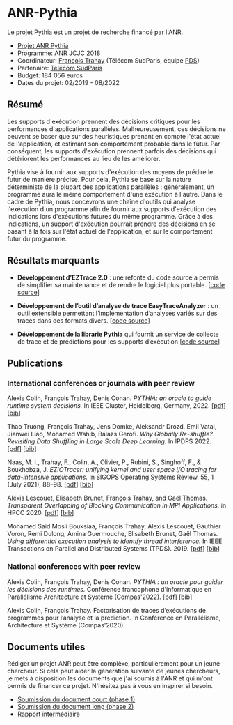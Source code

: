 # ANR-Pythia

Le projet Pythia est un projet de recherche financé par l'ANR.

- [Projet ANR Pythia](https://anr.fr/Projet-ANR-18-CE25-0005)
- Programme: ANR JCJC 2018
- Coordinateur: [François Trahay](https://trahay.wp.imtbs-tsp.eu/) (Télécom SudParis, équipe [PDS](https://www.inf.telecom-sudparis.eu/pds/))
- Partenaire: [Télécom SudParis](https://www.telecom-sudparis.eu/)
- Budget: 184 056 euros
- Dates du projet: 02/2019 - 08/2022

## Résumé
Les supports d'exécution prennent des décisions critiques pour les performances
d'applications parallèles. Malheureusement, ces décisions ne peuvent se baser que sur des
heuristiques prenant en compte l'état actuel de l'application, et estimant son comportement
probable dans le futur. Par conséquent, les supports d'exécution prennent parfois des
décisions qui détériorent les performances au lieu de les améliorer.

Pythia vise à fournir aux supports d'exécution des moyens de prédire le futur de manière
précise. Pour cela, Pythia se base sur la nature déterministe de la plupart des applications
parallèles : généralement, un programme aura le même comportement d'une exécution à
l'autre. Dans le cadre de Pythia, nous concevrons une chaîne d'outils qui analyse l'exécution
d'un programme afin de fournir aux supports d'exécution des indications lors d'exécutions
futures du même programme. Grâce à des indications, un support d'exécution pourrait
prendre des décisions en se basant à la fois sur l'état actuel de l'application, et sur le
comportement futur du programme.

## Résultats marquants

- **Développement d’EZTrace 2.0** : une refonte du code source a
permis de simplifier sa maintenance et de rendre le logiciel plus
portable. [[code source](https://gitlab.com/eztrace/eztrace)]

- **Développement de l’outil d’analyse de trace EasyTraceAnalyzer** :
un outil extensible permettant l’implémentation d’analyses variés sur
des traces dans des formats divers. [[code
source](https://gitlab.com/parallel-and-distributed-systems/easytraceanalyzer)]

- **Développement de la librarie Pythia** qui fournit un service de collecte de trace et de prédictions pour les supports d’exécution
[[code source](https://github.com/libPythia/pythia)]

## Publications


### International conferences or journals with peer review
Alexis Colin, François Trahay, Denis Conan. *PYTHIA: an oracle to guide runtime system decisions.* In IEEE Cluster, Heidelberg, Germany, 2022. 
[[pdf](https://hal.archives-ouvertes.fr/hal-03750441/document)] [[bib](https://hal.archives-ouvertes.fr/hal-03750441v1/bibtex)]

Thao Truong, François Trahay, Jens Domke, Aleksandr Drozd, Emil Vatai, Jianwei Liao​, Mohamed Wahib, Balazs Gerofi. *Why Globally Re-shuffle? Revisiting Data Shuffling in Large Scale Deep Learning.*
In IPDPS 2022. [[pdf](https://hal.archives-ouvertes.fr/hal-03599740/document)] [[bib](https://hal.archives-ouvertes.fr/hal-03599740v1/bibtex)]

Naas, M. I., Trahay, F., Colin, A., Olivier, P., Rubini, S., Singhoff, F., & Boukhobza, J. *EZIOTracer: unifying kernel and user space I/O tracing for data-intensive applications.*
In SIGOPS Operating Systems Review. 55, 1 (July 2021), 88–98. [[pdf](https://hal.archives-ouvertes.fr/hal-03215663/document)] [[bib](https://dl.acm.org/doi/abs/10.1145/3469379.3469391)]

Alexis Lescouet, Élisabeth Brunet, François Trahay, and Gaël Thomas. *Transparent Overlapping of Blocking Communication in MPI Applications.* in HPCC 2020.	[[pdf](https://hal.archives-ouvertes.fr/hal-03007204/document)] [[bib](https://hal.archives-ouvertes.fr/hal-03007204v1/bibtex)]

Mohamed Said Mosli Bouksiaa, François Trahay, Alexis Lescouet, Gauthier Voron, Remi Dulong, Amina Guermouche, Elisabeth Brunet, Gaël Thomas. *Using differential execution analysis to identify thread interference.* In IEEE Transactions on Parallel and Distributed Systems (TPDS). 2019. [[pdf](https://hal.archives-ouvertes.fr/hal-02179717/document)] [[bib](https://hal.archives-ouvertes.fr/hal-02179717v1/bibtex)]

### National conferences with peer review

Alexis Colin, François Trahay, Denis Conan. *PYTHIA : un oracle pour guider les décisions des runtimes.* Conférence francophone d'informatique en Parallélisme Architecture et Système (Compas'2022).
[[pdf](https://hal.archives-ouvertes.fr/hal-03754168/document)] [[bib](https://hal.archives-ouvertes.fr/hal-03754168v1/bibtex)]

Alexis Colin, François Trahay. Factorisation de traces d’exécutions de programmes pour l’analyse et la prédiction. In Conférence en Parallélisme, Architecture et Système (Compas'2020).


## Documents utiles

Rédiger un projet ANR peut être complèxe, particulièrement pour un
jeune chercheur. Si cela peut aider la génération suivante de jeunes
chercheurs, je mets à disposition les documents que j'ai soumis à
l'ANR et qui m'ont permis de financer ce projet. N'hésitez pas à vous
en inspirer si besoin.

- [Soumission du document court (phase 1)](ANR_proposal/phase1/)
- [Soumission du document long (phase 2)](ANR_proposal/phase2/)
- [Rapport intermédiaire](ANR_reports/ANR_Pythia_rapport_intermediaire_a_18_mois.pdf)
